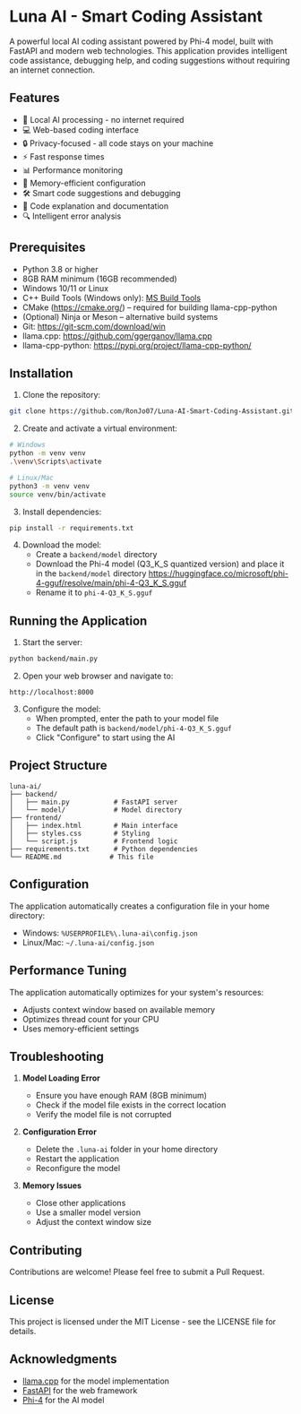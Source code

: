 # Luna AI - Smart Coding Assistant

A powerful local AI coding assistant powered by Phi-4 model, built with FastAPI and modern web technologies. This application provides intelligent code assistance, debugging help, and coding suggestions without requiring an internet connection.

## Features

- 🚀 Local AI processing - no internet required
- 💻 Web-based coding interface
- 🔒 Privacy-focused - all code stays on your machine
- ⚡ Fast response times
- 📊 Performance monitoring
- 🎯 Memory-efficient configuration
- 🛠️ Smart code suggestions and debugging
- 📝 Code explanation and documentation
- 🔍 Intelligent error analysis

## Prerequisites

- Python 3.8 or higher
- 8GB RAM minimum (16GB recommended)
- Windows 10/11 or Linux
- C++ Build Tools (Windows only): [MS Build Tools](https://visualstudio.microsoft.com/visual-cpp-build-tools/)
- CMake (https://cmake.org/) – required for building llama-cpp-python
- (Optional) Ninja or Meson – alternative build systems
- Git: https://git-scm.com/download/win
- llama.cpp: https://github.com/ggerganov/llama.cpp
- llama-cpp-python: https://pypi.org/project/llama-cpp-python/

## Installation

1. Clone the repository:
```bash
git clone https://github.com/RonJo07/Luna-AI-Smart-Coding-Assistant.git

```

2. Create and activate a virtual environment:
```bash
# Windows
python -m venv venv
.\venv\Scripts\activate

# Linux/Mac
python3 -m venv venv
source venv/bin/activate
```

3. Install dependencies:
```bash
pip install -r requirements.txt
```

4. Download the model:
   - Create a `backend/model` directory
   - Download the Phi-4 model (Q3_K_S quantized version) and place it in the `backend/model` directory
      https://huggingface.co/microsoft/phi-4-gguf/resolve/main/phi-4-Q3_K_S.gguf
   - Rename it to `phi-4-Q3_K_S.gguf`

## Running the Application

1. Start the server:
```bash
python backend/main.py
```

2. Open your web browser and navigate to:
```
http://localhost:8000
```

3. Configure the model:
   - When prompted, enter the path to your model file
   - The default path is `backend/model/phi-4-Q3_K_S.gguf`
   - Click "Configure" to start using the AI

## Project Structure

```
luna-ai/
├── backend/
│   ├── main.py           # FastAPI server
│   └── model/            # Model directory
├── frontend/
│   ├── index.html        # Main interface
│   ├── styles.css        # Styling
│   └── script.js         # Frontend logic
├── requirements.txt      # Python dependencies
└── README.md            # This file
```

## Configuration

The application automatically creates a configuration file in your home directory:
- Windows: `%USERPROFILE%\.luna-ai\config.json`
- Linux/Mac: `~/.luna-ai/config.json`

## Performance Tuning

The application automatically optimizes for your system's resources:
- Adjusts context window based on available memory
- Optimizes thread count for your CPU
- Uses memory-efficient settings

## Troubleshooting

1. **Model Loading Error**
   - Ensure you have enough RAM (8GB minimum)
   - Check if the model file exists in the correct location
   - Verify the model file is not corrupted

2. **Configuration Error**
   - Delete the `.luna-ai` folder in your home directory
   - Restart the application
   - Reconfigure the model

3. **Memory Issues**
   - Close other applications
   - Use a smaller model version
   - Adjust the context window size

## Contributing

Contributions are welcome! Please feel free to submit a Pull Request.

## License

This project is licensed under the MIT License - see the LICENSE file for details.

## Acknowledgments

- [llama.cpp](https://github.com/ggerganov/llama.cpp) for the model implementation
- [FastAPI](https://fastapi.tiangolo.com/) for the web framework
- [Phi-4](https://huggingface.co/microsoft/phi-4) for the AI model 
